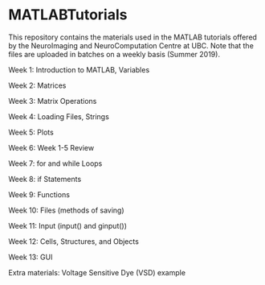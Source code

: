 # MATLABTutorials
This repository contains the materials used in the MATLAB tutorials offered by the NeuroImaging and NeuroComputation Centre at UBC. Note that the files are uploaded in batches on a weekly basis (Summer 2019).

Week 1: Introduction to MATLAB, Variables

Week 2: Matrices

Week 3: Matrix Operations

Week 4: Loading Files, Strings 

Week 5: Plots

Week 6: Week 1-5 Review

Week 7: for and while Loops

Week 8: if Statements

Week 9: Functions

Week 10: Files (methods of saving)

Week 11: Input (input() and ginput())

Week 12:  Cells, Structures, and Objects

Week 13: GUI

Extra materials: Voltage Sensitive Dye (VSD) example

